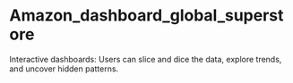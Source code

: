 # Amazon_dashboard_global_superstore
Interactive dashboards: Users can slice and dice the data, explore trends, and uncover hidden patterns.
